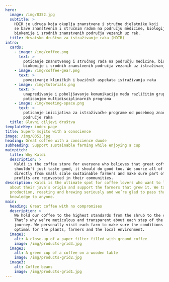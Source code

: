 ```yaml
---
hero:
  image: /img/8352.jpg
  subtitle: >
    HDIR je udruga koja okuplja znanstvene i stručne djelatnike koji
    se bave znanstvenim i stručnim radom na području medicine, biologije,
    biokemije i srodnih znanstvenih područja vezanih uz rak.
  title: Hrvatsko društvo za istraživanje raka (HDIR)
intro:
  cards:
    - image: /img/coffee.png
      text: >
        poticanje znanstvenog i stručnog rada na području medicine, biologije, 
        biokemije i srodnih znanstvenih područja vezanih uz istraživanje raka
    - image: /img/coffee-gear.png
      text: >
        povezivanje kliničkih i bazičnih aspekata istraživanja raka
    - image: /img/tutorials.png
      text: >
        unapređivanje i poboljšavanje komunikacije među različitim grupama 
        poticanjem multidisciplinarnih programa
    - image: /img/meeting-space.png
      text: >
        poticanje inicijativa za istraživačke programe od posebnog značaja za 
        područje raka
  title: Glavni ciljevi društva
templateKey: index-page
title: Superb mojito with a conscience
image: /img/8352.jpg
heading: Great coffee with a conscience duude
subheading: Support sustainable farming while enjoying a cup
mainpitch:
  title: Why Kaldi
  description: >
    Kaldi is the coffee store for everyone who believes that great coffee
    shouldn't just taste good, it should do good too. We source all of our beans
    directly from small scale sustainable farmers and make sure part of the
    profits are reinvested in their communities.
description: Kaldi is the ultimate spot for coffee lovers who want to learn
  about their java’s origin and support the farmers that grew it. We take coffee
  production, roasting and brewing seriously and we’re glad to pass that
  knowledge to anyone.
main:
  heading: Great coffee with no compromises
  description: >
    We hold our coffee to the highest standards from the shrub to the cup.
    That’s why we’re meticulous and transparent about each step of the coffee’s
    journey. We personally visit each farm to make sure the conditions are
    optimal for the plants, farmers and the local environment.
  image1:
    alt: A close-up of a paper filter filled with ground coffee
    image: /img/products-grid3.jpg
  image2:
    alt: A green cup of a coffee on a wooden table
    image: /img/products-grid2.jpg
  image3:
    alt: Coffee beans
    image: /img/products-grid1.jpg
---
```

